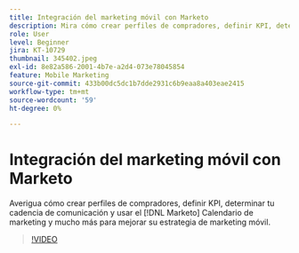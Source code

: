```yaml
---
title: Integración del marketing móvil con Marketo
description: Mira cómo crear perfiles de compradores, definir KPI, determinar tu cadencia de comunicación, usar [!DNL Marketo’s] Calendario de marketing y mucho más para mejorar su estrategia de marketing móvil.
role: User
level: Beginner
jira: KT-10729
thumbnail: 345402.jpeg
exl-id: 8e82a586-2001-4b7e-a2d4-073e78045854
feature: Mobile Marketing
source-git-commit: 433b00dc5dc1b7dde2931c6b9eaa8a403eae2415
workflow-type: tm+mt
source-wordcount: '59'
ht-degree: 0%

---
```


# Integración del marketing móvil con Marketo

Averigua cómo crear perfiles de compradores, definir KPI, determinar tu cadencia de comunicación y usar el [!DNL Marketo] Calendario de marketing y mucho más para mejorar su estrategia de marketing móvil.

>[!VIDEO](https://video.tv.adobe.com/v/345402/?quality=12&learn=on)
